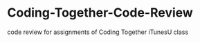 Coding-Together-Code-Review
===========================

code review for assignments of Coding Together iTunesU class